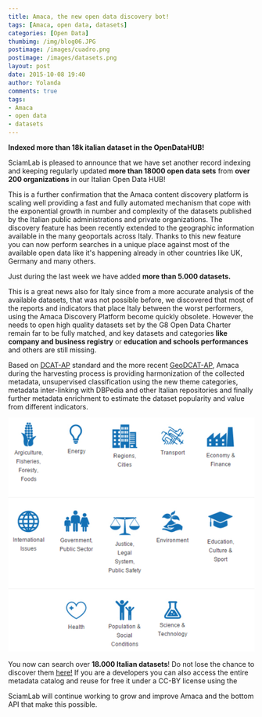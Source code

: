 ```yaml
---
title: Amaca, the new open data discovery bot!
tags: [Amaca, open data, datasets]
categories: [Open Data]
thumbimg: /img/blog06.JPG
postimage: /images/cuadro.png
postimage: /images/datasets.png
layout: post
date: 2015-10-08 19:40
author: Yolanda
comments: true
tags:
- Amaca
- open data
- datasets
---
```


**Indexed more than 18k italian dataset in the OpenDataHUB!**



SciamLab is pleased to announce that we have set another record indexing and keeping regularly updated **more than 18000 open data sets** from **over 200 organizations** in our Italian Open Data HUB!

This is a further confirmation that the Amaca content discovery platform is scaling well providing a fast and fully automated mechanism that cope with the exponential growth in number and complexity of the datasets published by the Italian public administrations and private organizations. The discovery feature has been recently extended to the geographic information available in the many geoportals across Italy. Thanks to this new feature you can now perform searches in a unique place against most of the available open data like it's happening already in other countries like UK, Germany and many others.

Just during the last week we have added **more than 5.000 datasets.**

This is a great news also for Italy since from a more accurate analysis of the available datasets, that was not possible before, we discovered that most of the reports and indicators that place Italy between the worst performers, using the Amaca Discovery Platform become quickly obsolete.  However the needs to open high quality datasets set by the G8 Open Data Charter remain far to be fully matched, and key datasets and categories **like company and business registry** or **education and schools performances** and others are still missing.

Based on [DCAT-AP](https://joinup.ec.europa.eu/asset/dcat_application_profile/asset_release/dcat-application-profile-data-portals-europe-final#download-links) standard and the more recent [GeoDCAT-AP](https://joinup.ec.europa.eu/node/139283), Amaca during the harvesting process is providing harmonization of the collected metadata, unsupervised classification using the new theme categories, metadata inter-linking with DBPedia and other Italian repositories and finally further metadata enrichment to estimate the dataset popularity and value from different indicators.

![datasets](https://github.com/sciamlab/blog/blob/gh-pages/images/cuadro.png?raw=true)

You now can search over **18.000 Italian datasets**! Do not lose the chance to discover them [here!](http://www.sciamlab.com/opendatahub/)
If you are a developers you can also access the entire metadata catalog and reuse for free it under a CC-BY license using the  

SciamLab will continue working to grow and improve Amaca and the bottom API that make this possible.

